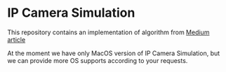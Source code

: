 # IP Camera Simulation

This repository contains an implementation of algorithm from 
[Medium article](https://medium.com/@neurodatalab/integrate-emotion-analysis-into-your-skype-calls-a5de7c3e72e7)

At the moment we have only MacOS version of IP Camera Simulation, but we can provide more
OS supports according to your requests.

